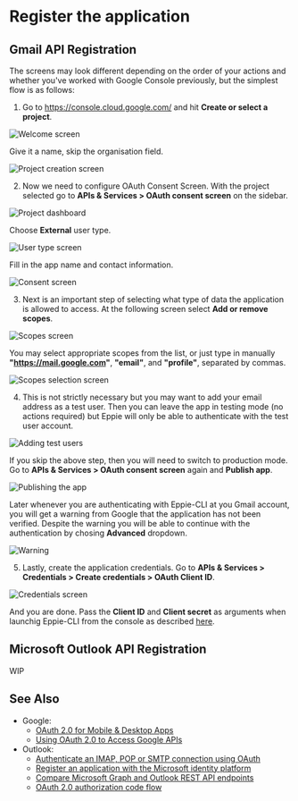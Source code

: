# Register the application

## Gmail API Registration

The screens may look different depending on the order of your actions and whether you've worked with Google Console previously, but the simplest flow is as follows:

1. Go to https://console.cloud.google.com/ and hit **Create or select a project**.

![Welcome screen](images/gmail/gmail1.png)

Give it a name, skip the organisation field.

![Project creation screen](images/gmail/gmail2.png)

2. Now we need to configure OAuth Consent Screen. With the project selected go to **APIs & Services > OAuth consent screen** on the sidebar.

![Project dashboard](images/gmail/gmail3.png)

Choose **External** user type.

![User type screen](images/gmail/gmail4.png)

Fill in the app name and contact information.

![Consent screen](images/gmail/gmail5.png)

3. Next is an important step of selecting what type of data the application is allowed to access. At the following screen select **Add or remove scopes**.

![Scopes screen](images/gmail/gmail6.png)

You may select appropriate scopes from the list, or just type in manually **"https://mail.google.com"**, **"email"**, and **"profile"**, separated by commas.

![Scopes selection screen](images/gmail/gmail7.png)

4. This is not strictly necessary but you may want to add your email address as a test user. Then you can leave the app in testing mode (no actions required) but Eppie will only be able to authenticate with the test user account. 

![Adding test users](images/gmail/gmail8.png)

If you skip the above step, then you will need to switch to production mode. Go to **APIs & Services > OAuth consent screen** again and **Publish app**.

![Publishing the app](images/gmail/gmail9.png)

Later whenever you are authenticating with Eppie-CLI at you Gmail account, you will get a warning from Google that the application has not been verified. Despite the warning you will be able to continue with the authentication by chosing **Advanced** dropdown.

![Warning](images/gmail/gmail10.png)

5. Lastly, create the application credentials. Go to **APIs & Services > Credentials > Create credentials > OAuth Client ID**.

![Credentials screen](images/gmail/gmail11.png)

And you are done. Pass the **Client ID** and **Client secret** as arguments when launchig Eppie-CLI from the console as described [here](../README.md#launch).

## Microsoft Outlook API Registration

WIP

## See Also

- Google:
  - [OAuth 2.0 for Mobile & Desktop Apps](https://developers.google.com/identity/protocols/oauth2/native-app)
  - [Using OAuth 2.0 to Access Google APIs](https://developers.google.com/identity/protocols/oauth2)
- Outlook:
  - [Authenticate an IMAP, POP or SMTP connection using OAuth](https://learn.microsoft.com/en-us/exchange/client-developer/legacy-protocols/how-to-authenticate-an-imap-pop-smtp-application-by-using-oauth)
  - [Register an application with the Microsoft identity platform](https://learn.microsoft.com/en-us/azure/active-directory/develop/quickstart-register-app)
  - [Compare Microsoft Graph and Outlook REST API endpoints](https://learn.microsoft.com/en-us/outlook/rest/compare-graph)
  - [OAuth 2.0 authorization code flow](https://learn.microsoft.com/en-us/azure/active-directory/develop/v2-oauth2-auth-code-flow)
